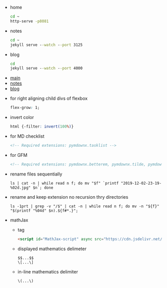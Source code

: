 <!-- Required extensions: pymdownx.betterem, pymdownx.tilde, pymdownx.emoji, pymdownx.tasklist, pymdownx.superfences -->
- home
  ```bat
  cd ~
  http-serve -p8081
  ```
- notes
  ```bat
  cd ~
  jekyll serve --watch --port 3125
  ```
- blog
  ```bat
  cd
  jekyll serve --watch --port 4000
  ```


* [main](http://127.0.0.1:8081/)
* [notes](http://127.0.0.1:3125/)
* [blog](http://127.0.0.1:4000/)


- for right aligning child divs of flexbox
  ```css
  flex-grow: 1;
  ```
- invert color
  ```css
  html {-filter: invert(100%)}
  ```

- for MD checklist
  ```html
  <!-- Required extensions: pymdownx.tasklist -->
  ```
- for GFM
  ```html
  <!-- Required extensions: pymdownx.betterem, pymdownx.tilde, pymdownx.emoji, pymdownx.tasklist, pymdownx.superfences -->
  ```
- rename files sequentially
  ```shell
  ls | cat -n | while read n f; do mv "$f" `printf "2019-12-02-23-19-%02d.jpg" $n`; done
  ```
- rename and keep extension no recursion thry directories
  ```shell
  ls -1prt | grep -v "/$" | cat -n | while read n f; do mv -n "${f}" "$(printf "%04d" $n).${f#*.}";
  ```
- mathJax
  - tag
    ```html
    <script id="MathJax-script" async src="https://cdn.jsdelivr.net/npm/mathjax@3/es5/tex-mml-chtml.js"></script>
    ```
  - displayed mathematics delimeter
    ```
    $$...$$
    \[...\]
    ```
  - in-line mathematics delimiter
    ```
    \(...\)
    ```
